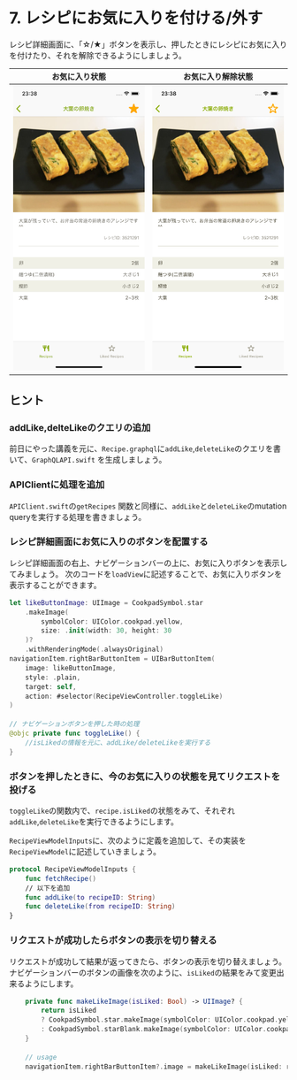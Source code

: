 # 7. レシピにお気に入りを付ける/外す

レシピ詳細画面に、「☆/★」ボタンを表示し、押したときにレシピにお気に入りを付けたり、それを解除できるようにしましょう。

| お気に入り状態                                         | お気に入り解除状態                                     |
| ------------------------------------------------------ | ------------------------------------------------------ |
| <img src='../screenshots/chapter_7_1.png' width=375 /> | <img src='../screenshots/chapter_7_0.png' width=375 /> |

## ヒント

### addLike,delteLikeのクエリの追加

前日にやった講義を元に、`Recipe.graphql`に`addLike`,`deleteLike`のクエリを書いて、`GraphQLAPI.swift` を生成しましょう。

### APIClientに処理を追加

`APIClient.swift`の`getRecipes` 関数と同様に、`addLike`と`deleteLike`のmutation queryを実行する処理を書きましょう。

### レシピ詳細画面にお気に入りのボタンを配置する
レシピ詳細画面の右上、ナビゲーションバーの上に、お気に入りボタンを表示してみましょう。
次のコードを`loadView`に記述することで、お気に入りボタンを表示することができます。

```swift
let likeButtonImage: UIImage = CookpadSymbol.star
    .makeImage(
        symbolColor: UIColor.cookpad.yellow,
        size: .init(width: 30, height: 30
    )?
    .withRenderingMode(.alwaysOriginal)
navigationItem.rightBarButtonItem = UIBarButtonItem(
    image: likeButtonImage,
    style: .plain,
    target: self,
    action: #selector(RecipeViewController.toggleLike)
)

// ナビゲーションボタンを押した時の処理
@objc private func toggleLike() {
    //isLikedの情報を元に、addLike/deleteLikeを実行する
}
```

### ボタンを押したときに、今のお気に入りの状態を見てリクエストを投げる

`toggleLike`の関数内で、`recipe.isLiked`の状態をみて、それぞれ`addLike`,`deleteLike`を実行できるようにします。

`RecipeViewModelInputs`に、次のように定義を追加して、その実装を`RecipeViewModel`に記述していきましょう。

```swift
protocol RecipeViewModelInputs {
    func fetchRecipe()
    // 以下を追加
    func addLike(to recipeID: String)
    func deleteLike(from recipeID: String)
}
```

### リクエストが成功したらボタンの表示を切り替える

リクエストが成功して結果が返ってきたら、ボタンの表示を切り替えましょう。  
ナビゲーションバーのボタンの画像を次のように、`isLiked`の結果をみて変更出来るようにします。

```swift
    private func makeLikeImage(isLiked: Bool) -> UIImage? {
        return isLiked
        ? CookpadSymbol.star.makeImage(symbolColor: UIColor.cookpad.yellow, size: .init(width: 30, height: 30))?.withRenderingMode(.alwaysOriginal)
        : CookpadSymbol.starBlank.makeImage(symbolColor: UIColor.cookpad.yellow, size: .init(width: 30, height: 30))?.withRenderingMode(.alwaysOriginal)
    }

    // usage
    navigationItem.rightBarButtonItem?.image = makeLikeImage(isLiked: recipeIsLiked)
```